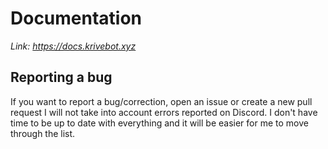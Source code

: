 # Documentation

*Link: https://docs.krivebot.xyz*

## Reporting a bug

If you want to report a bug/correction, open an issue or create a new pull request
I will not take into account errors reported on Discord.
I don't have time to be up to date with everything and it will be easier for me to move through the list.